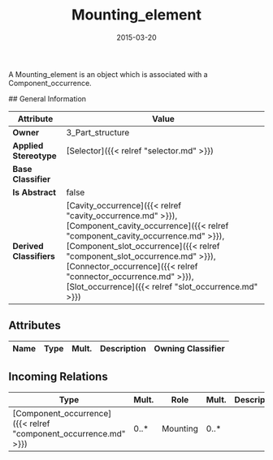 ﻿---
title: Mounting_element
toc: false
type: specs
date: "2015-03-20"
draft: false
specification: KBL
version: 2.4.sr1
documentType: "Recommendation"
elementType: Class
classes:
  - Mounting_element
menu_name: kbl-2.4.sr1
---
<p>A Mounting_element is an object which is associated with a Component_occurrence.</p>
## General Information

| Attribute               | Value |
|-------------------------|-------|
| **Owner**               | 3_Part_structure |
| **Applied Stereotype**  | [Selector]({{< relref "selector.md" >}})<br/>  |
| **Base Classifier**     |   |
| **Is Abstract**         | false |
| **Derived Classifiers** | [Cavity_occurrence]({{< relref "cavity_occurrence.md" >}}), [Component_cavity_occurrence]({{< relref "component_cavity_occurrence.md" >}}), [Component_slot_occurrence]({{< relref "component_slot_occurrence.md" >}}), [Connector_occurrence]({{< relref "connector_occurrence.md" >}}), [Slot_occurrence]({{< relref "slot_occurrence.md" >}}) |

## Attributes
|  Name  |  Type  |  Mult.  |  Description  |  Owning Classifier  |
|--------|--------|---------|---------------|--------------|

##  Incoming Relations
|    Type  |   Mult.  |   Role    |   Mult.   |   Description  |
|----------|----------|-----------|-----------|----------------|
| [Component_occurrence]({{< relref "component_occurrence.md" >}}) | 0..* | Mounting | 0..* |  |
